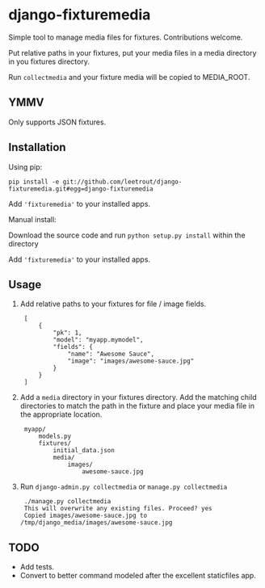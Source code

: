 django-fixturemedia
===================

Simple tool to manage media files for fixtures. Contributions welcome.

Put relative paths in your fixtures, put your media files in a media directory
in you fixtures directory.

Run `collectmedia` and your fixture media will be copied to MEDIA_ROOT.


YMMV
----

Only supports JSON fixtures.


Installation
------------

Using pip:

    pip install -e git://github.com/leetrout/django-fixturemedia.git#egg=django-fixturemedia

Add `'fixturemedia'` to your installed apps.

Manual install:

Download the source code and run `python setup.py install` within the directory

Add `'fixturemedia'` to your installed apps.


Usage
-----

1. Add relative paths to your fixtures for file / image fields.


        [
            {
                "pk": 1,
                "model": "myapp.mymodel",
                "fields": {
                    "name": "Awesome Sauce",
                    "image": "images/awesome-sauce.jpg"
                }
            }
        ]


2. Add a `media` directory in your fixtures directory. Add the matching
child directories to match the path in the fixture and place your media file
in the appropriate location.


        myapp/
            models.py
            fixtures/
                initial_data.json
                media/
                    images/
                        awesome-sauce.jpg


3. Run `django-admin.py collectmedia` or `manage.py collectmedia`


        ./manage.py collectmedia
        This will overwrite any existing files. Proceed? yes
        Copied images/awesome-sauce.jpg to /tmp/django_media/images/awesome-sauce.jpg


TODO
----

+ Add tests.
+ Convert to better command modeled after the excellent staticfiles app.
